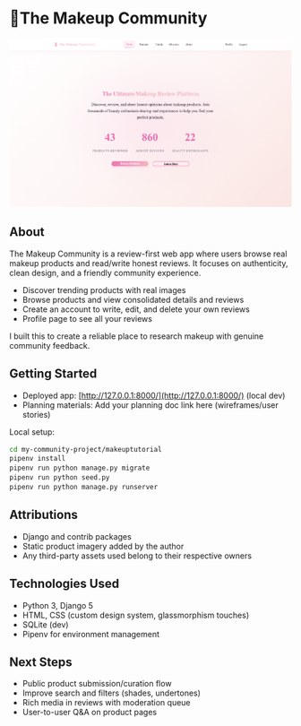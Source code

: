 # 💄The Makeup Community 

![Screenshot](my-community-project/makeuptutorial/polls/static/img/webapp/TMC-home.png)

## About
The Makeup Community is a review-first web app where users browse real makeup products and read/write honest reviews. It focuses on authenticity, clean design, and a friendly community experience.

- Discover trending products with real images
- Browse products and view consolidated details and reviews
- Create an account to write, edit, and delete your own reviews
- Profile page to see all your reviews

I built this to create a reliable place to research makeup with genuine community feedback.

## Getting Started
- Deployed app: [http://127.0.0.1:8000/](http://127.0.0.1:8000/) (local dev)
- Planning materials: Add your planning doc link here (wireframes/user stories)

Local setup:
```bash
cd my-community-project/makeuptutorial
pipenv install
pipenv run python manage.py migrate
pipenv run python seed.py
pipenv run python manage.py runserver
```

## Attributions
- Django and contrib packages
- Static product imagery added by the author
- Any third-party assets used belong to their respective owners

## Technologies Used
- Python 3, Django 5
- HTML, CSS (custom design system, glassmorphism touches)
- SQLite (dev)
- Pipenv for environment management

## Next Steps
- Public product submission/curation flow
- Improve search and filters (shades, undertones)
- Rich media in reviews with moderation queue
- User-to-user Q&A on product pages
